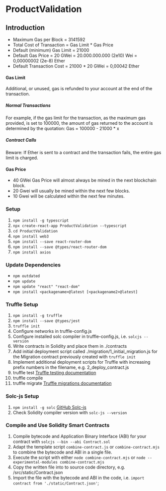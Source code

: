 # ProductValidation

## Introduction

- Maximum Gas per Block = 3141592
- Total Cost of Transaction = Gas Limit * Gas Price
- Default (minimum) Gas Limit = 21000
- Default Gas Price = 20 GWei = 20.000.000.000 (2e10) Wei = 0,00000002 (2e-8) Ether
- Default Transaction Cost = 21000 * 20 GWei = 0,00042 Ether

#### Gas Limit

Additional, or unused, gas is refunded to your account at the end of the transaction.

##### Normal Transactions

For example, if the gas limit for the transaction, as the maximum gas provided, is set to 100000, the amount of gas returned to the account is determined by the quotation: Gas = 100000 - 21000 * x

##### Contract Calls

Beware: If Ether is sent to a contract and the transaction fails, the entire gas limit is charged.

#### Gas Price

- 40 GWei Gas Price will almost always be mined in the next blockchain block.
- 20 Gwei will usually be mined within the next few blocks.
- 10 Gwei will be calculated within the next few minutes.

### Setup

1. `npm install -g typescript`
2. `npx create-react-app ProductValidation --typescript`
3. `cd ProductValidation`
4. `npm install web3`
5. `npm install --save react-router-dom`
6. `npm install --save @types/react-router-dom`
7. `npm install axios`

### Update Dependencies
- `npm outdated`
- `npm update`
- `npm update "react" "react-dom"`
- `npm install <packagename>@latest [<packagename2>@latest]`

### Truffle Setup
1. `npm install -g truffle`
2. `npm install --save @types/jest`
3. `truffle init`
4. Configure networks in truffle-config.js
5. Configure installed solc compiler in truffle-config.js, i.e. `solcjs --version`
6. Write contracts in Solidity and place them in ./contracts
7. Add initial deployment script called ./migration/1_initial_migration.js for the Migration contract previously created with `truffle init`
8. Implement additional deployment scripts for Truffle with increasing prefix numbers in the filename, e.g. 2_deploy_contract.js
9. truffle test [Truffle testing documentation](http://truffleframework.com/docs/getting_started/testing)
10. truffle compile
11. truffle migrate [Truffle migrations documentation](http://truffleframework.com/docs/getting_started/migrations)

### Solc-js Setup
1. `npm install -g solc` [GitHub Solc-js](https://github.com/ethereum/solc-js)
2. Check Solidity compiler version with `solc-js --version`

### Compile and Use Solidity Smart Contracts
1. Compile bytecode and Application Binary Interface (ABI) for your contract with `solcjs --bin --abi Contract.sol`
2. Adapt the template script `combine-contract.js` or `combine-contract.mjs` to combine the bytecode and ABI in a single file.
3. Execute the script with either `node combine-contract.mjs` or `node --experimental-modules combine-contract.mjs`
4. Copy the written file into to source code directory, e.g. /src/static/Contract.json
5. Import the file with the bytecode and ABI in the code, i.e. `import contract from './static/Contract.json'`;
